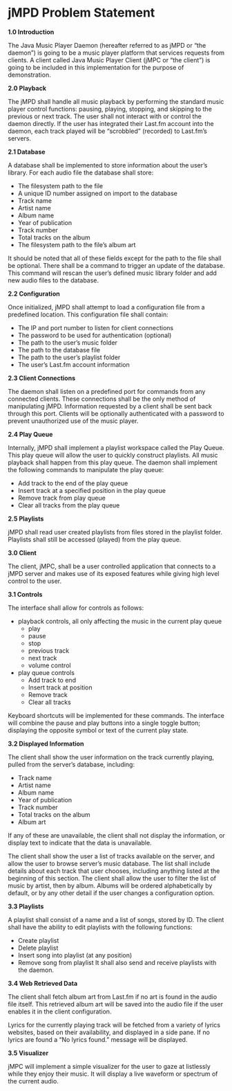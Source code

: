 jMPD Problem Statement
======================


**1.0 Introduction**

The Java Music Player Daemon (hereafter referred to as jMPD or “the daemon”) is going to be a music player platform that services requests from clients. A client called Java Music Player Client (jMPC or “the client”) is going to be included in this implementation for the purpose of demonstration.

**2.0 Playback**

The jMPD shall handle all music playback by performing the standard music player control functions: pausing, playing, stopping, and skipping to the previous or next track. The user shall not interact with or control the daemon directly. If the user has integrated their Last.fm account into the daemon, each track played will be “scrobbled” (recorded) to Last.fm’s servers.

**2.1 Database**

A database shall be implemented to store information about the user’s library. For each audio file the database shall store:
* The filesystem path to the file
* A unique ID number assigned on import to the database
* Track name
* Artist name
* Album name
* Year of publication
* Track number
* Total tracks on the album
* The filesystem path to the file’s album art

It should be noted that all of these fields except for the path to the file shall be optional. There shall be a command to trigger an update of the database. This command will rescan the user’s defined music library folder and add new audio files to the database.

**2.2 Configuration**

Once initialized, jMPD shall attempt to load a configuration file from a predefined location. This configuration file shall contain:
* The IP and port number to listen for client connections
* The password to be used for authentication (optional)
* The path to the user’s music folder
* The path to the database file
* The path to the user’s playlist folder
* The user’s Last.fm account information

**2.3 Client Connections**

The daemon shall listen on a predefined port for commands from any connected clients. These connections shall be the only method of manipulating jMPD. Information requested by a client shall be sent back through this port. Clients will be optionally authenticated with a password to prevent unauthorized use of the music player.

**2.4 Play Queue**

Internally, jMPD shall implement a playlist workspace called the Play Queue. This play queue will allow the user to quickly construct playlists. All music playback shall happen from this play queue. The daemon shall implement the following commands to manipulate the play queue:
* Add track to the end of the play queue
* Insert track at a specified position in the play queue
* Remove track from play queue
* Clear all tracks from the play queue

**2.5 Playlists**

jMPD shall read user created playlists from files stored in the playlist folder. Playlists shall still be accessed (played) from the play queue.

**3.0 Client**

The client, jMPC, shall be a user controlled application that connects to a jMPD server and makes use of its exposed features while giving high level control to the user.

**3.1 Controls**

The interface shall allow for controls as follows:
* playback controls, all only affecting the music in the current play queue
    * play
    * pause
    * stop
    * previous track
    * next track
    * volume control
* play queue controls
    * Add track to end
    * Insert track at position
    * Remove track
    * Clear all tracks

Keyboard shortcuts will be implemented for these commands. 
The interface will combine the pause and play buttons into a single toggle button; displaying the opposite symbol or text of the current play state.

**3.2 Displayed Information**

The client shall show the user information on the track currently playing, pulled from the server’s database, including:
* Track name
* Artist name
* Album name
* Year of publication
* Track number
* Total tracks on the album
* Album art

If any of these are unavailable, the client shall not display the information, or display text to indicate that the data is unavailable.

The client shall show the user a list of tracks available on the server, and allow the user to browse server’s music database.  The list shall include details about each track that user chooses, including anything listed at the beginning of this section.  The client shall allow the user to filter the list of music by artist, then by album. Albums will be ordered alphabetically by default, or by any other detail if the user changes a configuration option.

**3.3 Playlists**

A playlist shall consist of a name and a list of songs, stored by ID.  The client shall have the ability to edit playlists with the following functions:
* Create playlist
* Delete playlist
* Insert song into playlist (at any position)
* Remove song from playlist
It shall also send and receive playlists with the daemon.

**3.4 Web Retrieved Data**

The client shall fetch album art from Last.fm if no art is found in the audio file itself. This retrieved album art will be saved into the audio file if the user enables it in the client configuration.

Lyrics for the currently playing track will be fetched from a variety of lyrics websites, based on their availability, and displayed in a side pane. If no lyrics are found a “No lyrics found.” message will be displayed.

**3.5 Visualizer**

jMPC will implement a simple visualizer for the user to gaze at listlessly while they enjoy their music. It will display a live waveform or spectrum of the current audio.
